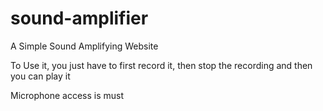 # sound-amplifier
A Simple Sound Amplifying Website

To Use it, you just have to first record it, then stop the recording and then you can play it </br>

Microphone access is must
